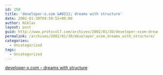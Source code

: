 ```yaml
---
id: 150
title: 'developer-x.com &#8211; dreams with structure'
date: 2002-01-30T09:59:52+00:00
author: Niklas
layout: post
guid: http://www.protocol7.com/archives/2002/01/30/developer-xcom-dreams-with-structure/
permalink: /archives/2002/01/30/developer_xcom_dreams_with_structure/
categories:
  - Uncategorized
tags:
  - Uncategorized
---
```

<div class='microid-7d92435fcf43fbd532a5553638be15b3d9424a74'>
  <p>
    <a href="http://developer-x.com/">developer-x.com &#8211; dreams with structure</a>
  </p>
</div>